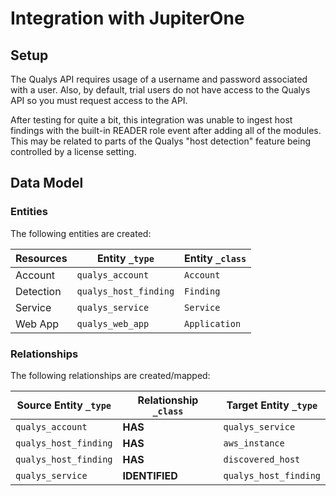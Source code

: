 # Integration with JupiterOne

## Setup

The Qualys API requires usage of a username and password associated with a user.
Also, by default, trial users do not have access to the Qualys API so you must
request access to the API.

After testing for quite a bit, this integration was unable to ingest host
findings with the built-in READER role event after adding all of the modules.
This may be related to parts of the Qualys "host detection" feature being
controlled by a license setting.

<!-- {J1_DOCUMENTATION_MARKER_START} -->
<!--
********************************************************************************
NOTE: ALL OF THE FOLLOWING DOCUMENTATION IS GENERATED USING THE
"j1-integration document" COMMAND. DO NOT EDIT BY HAND! PLEASE SEE THE DEVELOPER
DOCUMENTATION FOR USAGE INFORMATION:

https://github.com/JupiterOne/sdk/blob/master/docs/integrations/development.md
********************************************************************************
-->

## Data Model

### Entities

The following entities are created:

| Resources | Entity `_type`        | Entity `_class` |
| --------- | --------------------- | --------------- |
| Account   | `qualys_account`      | `Account`       |
| Detection | `qualys_host_finding` | `Finding`       |
| Service   | `qualys_service`      | `Service`       |
| Web App   | `qualys_web_app`      | `Application`   |

### Relationships

The following relationships are created/mapped:

| Source Entity `_type` | Relationship `_class` | Target Entity `_type` |
| --------------------- | --------------------- | --------------------- |
| `qualys_account`      | **HAS**               | `qualys_service`      |
| `qualys_host_finding` | **HAS**               | `aws_instance`        |
| `qualys_host_finding` | **HAS**               | `discovered_host`     |
| `qualys_service`      | **IDENTIFIED**        | `qualys_host_finding` |

<!--
********************************************************************************
END OF GENERATED DOCUMENTATION AFTER BELOW MARKER
********************************************************************************
-->
<!-- {J1_DOCUMENTATION_MARKER_END} -->
